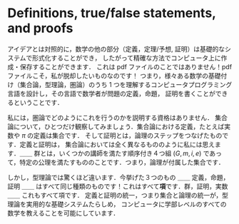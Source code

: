 # Definitions, true/false statements, and proofs

<!-- In contrast to ideas, the other parts of mathematics (the definitions, theorems/conjectures, and proofs) can be formalised in a foundational system, and hence can be created and stored on a computer in a precise way. By this, I don’t mean a pdf file! Pdf files are exactly what I want to move away from! I mean that people have designed computer programming languages which understand one of the various foundations of mathematics (set theory, type theory, category theory) and then mathematicians can write code in this language which represents the definition, true/false statement or proof in question. -->

アイデアとは対照的に，数学の他の部分（定義，定理/予想, 証明）は基礎的なシステムで形式化することができ，
したがって精確な方法でコンピュータ上に作成・保存することができます．
これは pdf ファイルのことではありません！pdf ファイルこそ，私が脱却したいものなのです！
つまり，様々ある数学の基礎付け（集合論，型理論，圏論）のうち
1 つを理解するコンピュータプログラミング言語を設計し，その言語で数学者が問題の定義，命題，
証明を書くことができるということです．

<!-- I am certainly not qualified to explain how all this works in category theory. In set theory, let me just make one observation. A definition in set theory, for example the definition of the real numbers, or $\pi$, is a set. And a proof is a sequence of steps in *logic*. A definition and a proof seem to me to be two completely different things in set theory. A group is a mixture of these things — a group is an ordered quadruple $(G,m,i,e)$ satisfying some axioms, so it’s a set with some logic attached. -->

私には，圏論でどのようにこれを行うのかを説明する資格はありません．
集合論について，ひとつだけ観察してみましょう．集合論における定義，たとえば実数や $\pi$ の定義は集合です．
そして証明とは，論理のステップをつなげたものです．定義と証明は，
集合論においては全く異なるもののように私には思えます．＿＿ 群とは，いくつかの講師を満たす順序付き４つ組
$(G,m,i,e)$ であって，特定の公理を満たすもののことです．つまり，論理が付属した集合です．

<!-- In type theory however, things are surprisingly different. All three things — definitions, true/false statements, and proofs — are *all the same kind of thing*! They are all **terms**. A group, a proof, the real numbers — they are all terms. This unification of definitions and proofs — of sets and logic — are what seems to make type theory a practical foundational system for teaching all undergraduate level mathematics to computers. -->

しかし，型理論では驚くほど違います．今挙げた３つのもの ＿＿ 定義，命題，証明 ＿＿
はすべて同じ種類のものです！これはすべて**項**です．群，証明，実数 ＿＿ これもすべて項です．
定義と証明の統一，つまり集合と論理の統一が，型理論を実用的な基礎システムたらしめ，
コンピュータに学部レベルのすべての数学を教えることを可能にしています．